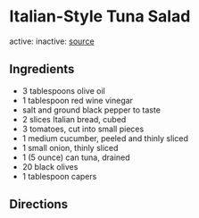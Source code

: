 # Italian-Style Tuna Salad
active: 
inactive: 
[source]()
## Ingredients
* 3 tablespoons olive oil 
* 1 tablespoon red wine vinegar
* salt and ground black pepper to taste
* 2 slices Italian bread, cubed
* 3 tomatoes, cut into small pieces
* 1 medium cucumber, peeled and thinly sliced
* 1 small onion, thinly sliced
* 1 (5 ounce) can tuna, drained
* 20 black olives
* 1 tablespoon capers
## Directions
